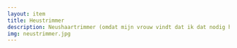 ```yaml
--- 
layout: item
title: Heustrimmer
description: Neushaartrimmer (omdat mijn vrouw vindt dat ik dat nodig heb).
img: neustrimmer.jpg
---
```

